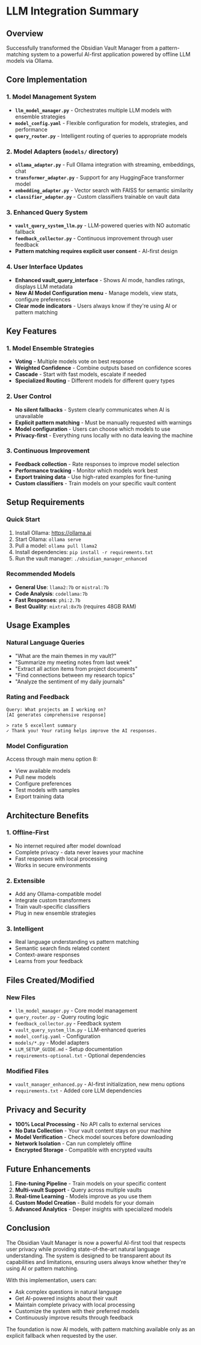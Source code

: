 # LLM Integration Summary

## Overview
Successfully transformed the Obsidian Vault Manager from a pattern-matching system to a powerful AI-first application powered by offline LLM models via Ollama.

## Core Implementation

### 1. Model Management System
- **`llm_model_manager.py`** - Orchestrates multiple LLM models with ensemble strategies
- **`model_config.yaml`** - Flexible configuration for models, strategies, and performance
- **`query_router.py`** - Intelligent routing of queries to appropriate models

### 2. Model Adapters (`models/` directory)
- **`ollama_adapter.py`** - Full Ollama integration with streaming, embeddings, chat
- **`transformer_adapter.py`** - Support for any HuggingFace transformer model
- **`embedding_adapter.py`** - Vector search with FAISS for semantic similarity
- **`classifier_adapter.py`** - Custom classifiers trainable on vault data

### 3. Enhanced Query System
- **`vault_query_system_llm.py`** - LLM-powered queries with NO automatic fallback
- **`feedback_collector.py`** - Continuous improvement through user feedback
- **Pattern matching requires explicit user consent** - AI-first design

### 4. User Interface Updates
- **Enhanced vault_query_interface** - Shows AI mode, handles ratings, displays LLM metadata
- **New AI Model Configuration menu** - Manage models, view stats, configure preferences
- **Clear mode indicators** - Users always know if they're using AI or pattern matching

## Key Features

### 1. Model Ensemble Strategies
- **Voting** - Multiple models vote on best response
- **Weighted Confidence** - Combine outputs based on confidence scores
- **Cascade** - Start with fast models, escalate if needed
- **Specialized Routing** - Different models for different query types

### 2. User Control
- **No silent fallbacks** - System clearly communicates when AI is unavailable
- **Explicit pattern matching** - Must be manually requested with warnings
- **Model configuration** - Users can choose which models to use
- **Privacy-first** - Everything runs locally with no data leaving the machine

### 3. Continuous Improvement
- **Feedback collection** - Rate responses to improve model selection
- **Performance tracking** - Monitor which models work best
- **Export training data** - Use high-rated examples for fine-tuning
- **Custom classifiers** - Train models on your specific vault content

## Setup Requirements

### Quick Start
1. Install Ollama: https://ollama.ai
2. Start Ollama: `ollama serve`
3. Pull a model: `ollama pull llama2`
4. Install dependencies: `pip install -r requirements.txt`
5. Run the vault manager: `./obsidian_manager_enhanced`

### Recommended Models
- **General Use**: `llama2:7b` or `mistral:7b`
- **Code Analysis**: `codellama:7b`
- **Fast Responses**: `phi:2.7b`
- **Best Quality**: `mixtral:8x7b` (requires 48GB RAM)

## Usage Examples

### Natural Language Queries
- "What are the main themes in my vault?"
- "Summarize my meeting notes from last week"
- "Extract all action items from project documents"
- "Find connections between my research topics"
- "Analyze the sentiment of my daily journals"

### Rating and Feedback
```
Query: What projects am I working on?
[AI generates comprehensive response]

> rate 5 excellent summary
✓ Thank you! Your rating helps improve the AI responses.
```

### Model Configuration
Access through main menu option 8:
- View available models
- Pull new models
- Configure preferences
- Test models with samples
- Export training data

## Architecture Benefits

### 1. Offline-First
- No internet required after model download
- Complete privacy - data never leaves your machine
- Fast responses with local processing
- Works in secure environments

### 2. Extensible
- Add any Ollama-compatible model
- Integrate custom transformers
- Train vault-specific classifiers
- Plug in new ensemble strategies

### 3. Intelligent
- Real language understanding vs pattern matching
- Semantic search finds related content
- Context-aware responses
- Learns from your feedback

## Files Created/Modified

### New Files
- `llm_model_manager.py` - Core model management
- `query_router.py` - Query routing logic
- `feedback_collector.py` - Feedback system
- `vault_query_system_llm.py` - LLM-enhanced queries
- `model_config.yaml` - Configuration
- `models/*.py` - Model adapters
- `LLM_SETUP_GUIDE.md` - Setup documentation
- `requirements-optional.txt` - Optional dependencies

### Modified Files
- `vault_manager_enhanced.py` - AI-first initialization, new menu options
- `requirements.txt` - Added core LLM dependencies

## Privacy and Security

- **100% Local Processing** - No API calls to external services
- **No Data Collection** - Your vault content stays on your machine
- **Model Verification** - Check model sources before downloading
- **Network Isolation** - Can run completely offline
- **Encrypted Storage** - Compatible with encrypted vaults

## Future Enhancements

1. **Fine-tuning Pipeline** - Train models on your specific content
2. **Multi-vault Support** - Query across multiple vaults
3. **Real-time Learning** - Models improve as you use them
4. **Custom Model Creation** - Build models for your domain
5. **Advanced Analytics** - Deeper insights with specialized models

## Conclusion

The Obsidian Vault Manager is now a powerful AI-first tool that respects user privacy while providing state-of-the-art natural language understanding. The system is designed to be transparent about its capabilities and limitations, ensuring users always know whether they're using AI or pattern matching.

With this implementation, users can:
- Ask complex questions in natural language
- Get AI-powered insights about their vault
- Maintain complete privacy with local processing
- Customize the system with their preferred models
- Continuously improve results through feedback

The foundation is now AI models, with pattern matching available only as an explicit fallback when requested by the user.